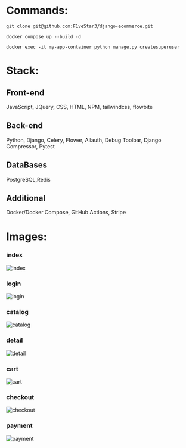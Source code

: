 # Commands:

```git clone git@github.com:F1veStar3/django-ecommerce.git```

```docker compose up --build -d```

```docker exec -it my-app-container python manage.py createsuperuser```

# Stack: 

## Front-end
JavaScript, JQuery, CSS, HTML, NPM, tailwindcss, flowbite

## Back-end
Python, Django, Celery, Flower, Allauth, Debug Toolbar, Django Compressor, Pytest

## DataBases
PostgreSQL,Redis

## Additional
Docker/Docker Compose, GitHub Actions, Stripe

# Images: 

### index 
![index](images/index.png)
### login 
![login](images/login.png)
### catalog 
![catalog](images/catalog.png)
### detail 
![detail](images/detail.png)
### cart 
![cart](images/cart.png)
### checkout 
![checkout](images/checkout.png)
### payment 
![payment](images/payment.png)
